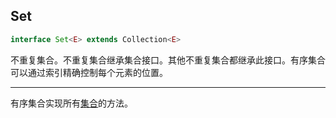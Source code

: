 ## Set

```typescript
interface Set<E> extends Collection<E>
```

不重复集合。不重复集合继承集合接口。其他不重复集合都继承此接口。有序集合可以通过索引精确控制每个元素的位置。

---

有序集合实现所有[集合](./collection.md)的方法。


